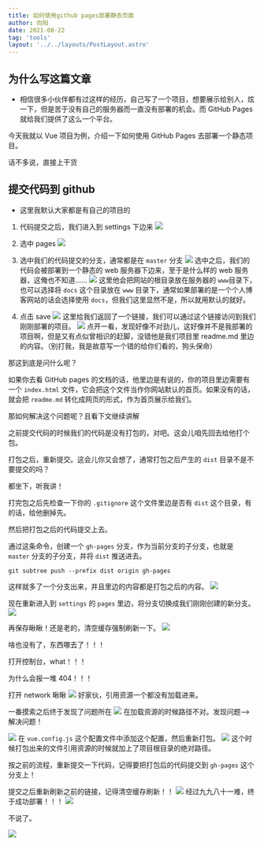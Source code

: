```yaml
---
title: 如何使用github pages部署静态页面
author: 向阳
date: 2021-08-22
tag: 'tools'
layout: '../../layouts/PostLayout.astro'
---
```


## 为什么写这篇文章

- 相信很多小伙伴都有过这样的经历，自己写了一个项目，想要展示给别人，炫一下，但是苦于没有自己的服务器而一直没有部署的机会。而 GitHub Pages 就给我们提供了这么一个平台。

今天我就以 Vue 项目为例，介绍一下如何使用 GitHub Pages 去部署一个静态项目。

话不多说，直接上干货

## 提交代码到 github

- 这里我默认大家都是有自己的项目的

1. 代码提交之后，我们进入到 settings 下边来
   ![](https://files.mdnice.com/user/17954/c9c28798-b103-4c74-b5a3-8d88285b4c97.png)

2. 选中 pages
   ![](https://files.mdnice.com/user/17954/3b19b0d8-99ac-4c87-8f88-ab37cf346da7.png)

3. 选中我们的代码提交的分支，通常都是在 `master` 分支
   ![](https://files.mdnice.com/user/17954/d663b2ef-c8be-4322-9fd4-b55b3d7f5c7f.png)
   选中之后，我们的代码会被部署到一个静态的 web 服务器下边来，至于是什么样的 web 服务器，这俺也不知道……
   ![](https://files.mdnice.com/user/17954/b1695daf-49ca-468a-9e7e-bd1eed8f4ed0.png)
   这里他会把网站的根目录放在服务器的 `www`目录下，也可以选择将 `docs` 这个目录放在 `www` 目录下，通常如果部署的是一个个人博客网站的话会选择使用 `docs`，但我们这里显然不是，所以就用默认的就好。

4. 点击 save
   ![](https://files.mdnice.com/user/17954/23d8ebdd-d846-4534-83f8-734669801d8f.png)
   这里给我们返回了一个链接，我们可以通过这个链接访问到我们刚刚部署的项目。
   ![](https://files.mdnice.com/user/17954/66ab04a6-2b33-4d6e-964b-62cf148e509a.png)
   点开一看，发现好像不对劲儿，这好像并不是我部署的项目啊，但是又有点似曾相识的赶脚，没错他是我们项目里 readme.md 里边的内容。（别打我，我是故意写一个错的给你们看的，狗头保命）

那这到底是问什么呢？

如果你去看 GitHub pages 的文档的话，他里边是有说的，你的项目里边需要有一个 `index.html` 文件，它会把这个文件当作你网站默认的首页。如果没有的话，就会把 `readme.md` 转化成网页的形式，作为首页展示给我们。

那如何解决这个问题呢？且看下文继续讲解

之前提交代码的时候我们的代码是没有打包的，对吧。这会儿咱先回去给他打个包。

打包之后，重新提交。这会儿你又会想了，通常打包之后产生的 `dist` 目录不是不要提交的吗？

都坐下，听我讲！

打完包之后先检查一下你的 `.gitignore` 这个文件里边是否有 `dist` 这个目录，有的话，给他删掉先。

然后把打包之后的代码提交上去。

通过这条命令，创建一个 `gh-pages` 分支，作为当前分支的子分支，也就是 `master` 分支的子分支，并将 `dist` 推送进去。

```shell
git subtree push --prefix dist origin gh-pages
```

这样就多了一个分支出来，并且里边的内容都是打包之后的内容。
![](https://files.mdnice.com/user/17954/4a0e333d-0369-4045-a5e0-636755167683.png)

现在重新进入到 `settings` 的 `pages` 里边，将分支切换成我们刚刚创建的新分支。
![](https://files.mdnice.com/user/17954/6073d976-9d80-47fb-8f6a-940b09805542.png)

再保存瞅瞅！还是老的，清空缓存强制刷新一下。
![](https://files.mdnice.com/user/17954/1a52b314-83e2-41c5-8b7a-24f7686337c6.png)

啥也没有了，东西哪去了！！！

打开控制台，what！！！

为什么会报一堆 404！！！

打开 network 瞅瞅
![](https://files.mdnice.com/user/17954/8e13cc4c-9b54-43fd-9bed-28fa114ef056.png)
好家伙，引用资源一个都没有加载进来。

一番摸索之后终于发现了问题所在
![](https://files.mdnice.com/user/17954/eb6ad930-18eb-43ab-b00c-465b31263df3.png)
在加载资源的时候路径不对。发现问题--> 解决问题！

![](https://files.mdnice.com/user/17954/6313aaca-71a8-4dd2-bda0-5a2647e08db3.png)
在 `vue.config.js` 这个配置文件中添加这个配置，然后重新打包。
![](https://files.mdnice.com/user/17954/c65369a1-9ce3-49c3-8e0f-a0bbe9c39839.png)
这个时候打包出来的文件引用资源的时候就加上了项目根目录的绝对路径。

按之前的流程，重新提交一下代码，记得要把打包后的代码提交到 `gh-pages` 这个分支上！

提交之后重新刷新之前的链接，记得清空缓存刷新！！
![](https://files.mdnice.com/user/17954/27f501c6-78bd-49f9-93b1-0b14fd6b18d0.png)
经过九九八十一难，终于成功部署！！！
![](https://files.mdnice.com/user/17954/0d3e7dd6-6de2-4198-900d-780ae072494d.png)

不说了。

![](https://files.mdnice.com/user/17954/76e27350-3eb1-45f7-bc0e-42940457eaec.png)
